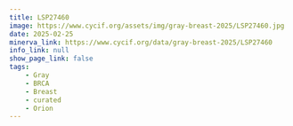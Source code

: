 ```yaml
---
title: LSP27460
image: https://www.cycif.org/assets/img/gray-breast-2025/LSP27460.jpg
date: 2025-02-25
minerva_link: https://www.cycif.org/data/gray-breast-2025/LSP27460
info_link: null
show_page_link: false
tags:
    - Gray
    - BRCA
    - Breast
    - curated
    - Orion
---
```

